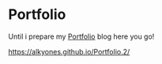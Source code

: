 # Portfolio

Until i prepare my <a href='alkyones.github.io/Portfolio.2' target='_blank'>Portfolio</a> blog here you go!

https://alkyones.github.io/Portfolio.2/
